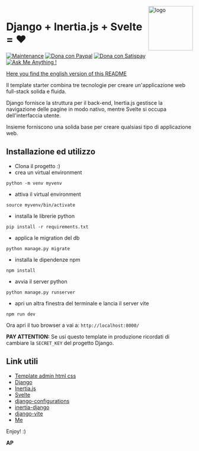 <img src="https://progressify.dev/img/progressify-logo.png" alt="logo" height="120" align="right" />


# Django + Inertia.js + Svelte = ❤️

[![Maintenance](https://img.shields.io/badge/Maintained%3F-yes-green.svg)](https://github.com/progressify/django-inertia-svelte-starter/graphs/commit-activity)
[![Dona con Paypal](https://img.shields.io/badge/PayPal-Donate%20to%20Author-blue.svg)](https://www.paypal.me/progressify) 
[![Dona con Satispay](https://img.shields.io/badge/Satispay-Donate%20to%20Author-red.svg)](https://tag.satispay.com/progressify) 
[![Ask Me Anything !](https://img.shields.io/badge/Ask%20me-anything-1abc9c.svg)](https://github.com/progressify/django-inertia-svelte-starter/issues)

[Here you find the english version of this README](README.md)

Il template starter combina tre tecnologie per creare un'applicazione web full-stack solida e fluida. 

Django fornisce la struttura per il back-end, 
Inertia.js gestisce la navigazione delle pagine in modo nativo, 
mentre Svelte si occupa dell'interfaccia utente. 

Insieme forniscono una solida base per creare qualsiasi tipo di applicazione web.


## Installazione ed utilizzo

- Clona il progetto :)
- crea un virtual environment

```shell
python -m venv myvenv
```

- attiva il virtual environment

```shell
source myvenv/bin/activate
```

- installa le librerie python

```shell
pip install -r requirements.txt
```

- applica le migration del db

```shell
python manage.py migrate
```

- installa le dipendenze npm

```shell
npm install
```

- avvia il server python

```shell
python manage.py runserver
```

- apri un altra finestra del terminale e lancia il server vite

```shell
npm run dev
```

Ora apri il tuo browser a vai a: `http://localhost:8000/`

**PAY ATTENTION:** Se usi questo template in produzione ricordati di cambiare la `SECRET_KEY` del progetto Django.


## Link utili

- [Template admin html css](https://code-boxx.com/simple-html-css-admin-panel/)
- [Django](https://www.djangoproject.com/)
- [Inertia.js](https://inertiajs.com/)
- [Svelte](https://svelte.dev/)
- [django-configurations](https://django-configurations.readthedocs.io/en/stable/)
- [inertia-django](https://pypi.org/project/inertia-django/)
- [django-vite](https://pypi.org/project/django-vite/)
- [Me](https://progressify.dev/)


Enjoy! :)

**AP**
